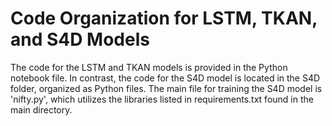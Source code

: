 # Code Organization for LSTM, TKAN, and S4D Models

The code for the LSTM and TKAN models is provided in the Python notebook file. In contrast, the code for the S4D model is located in the S4D folder, organized as Python files. The main file for training the S4D model is 'nifty.py', which utilizes the libraries listed in requirements.txt found in the main directory.
